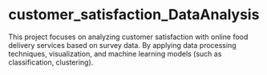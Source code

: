 # customer_satisfaction_DataAnalysis
This project focuses on analyzing customer satisfaction with online food delivery services based on survey data. By applying data processing techniques, visualization, and machine learning models (such as classification, clustering). 
